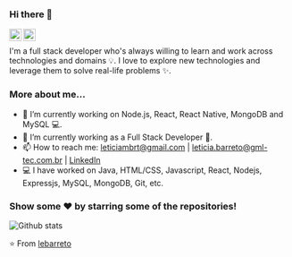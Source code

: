### Hi there 👋

<a href="https://www.linkedin.com/in/leticiambarreto/">
  <img align="left" alt="Letícia's Linkdein" width="22px" src="https://cdn.jsdelivr.net/npm/simple-icons@v3/icons/linkedin.svg" />
</a>
<a href="https://github.com/lebarreto">
  <img align="left" alt="Letícia's Github" width="22px" src="https://cdn.jsdelivr.net/npm/simple-icons@v3/icons/github.svg" />
</a>

<br />

I'm a full stack developer who's always willing to learn and work across technologies and domains 💡. I love to explore new technologies and leverage them to solve real-life problems ✨. 

### More about me...

- 🔭 I’m currently working on Node.js, React, React Native, MongoDB and MySQL 💻.
- 🌱 I’m currently working as a Full Stack Developer 🚀.
- 📫 How to reach me: leticiambrt@gmail.com | leticia.barreto@gml-tec.com.br | [LinkedIn](https://linkedin.com/in/leticiambarreto) 
- 💻 I have worked on Java, HTML/CSS, Javascript, React, Nodejs, Expressjs, MySQL, MongoDB, Git, etc.

### Show some ❤️ by starring some of the repositories!

![Github stats](https://github-readme-stats.vercel.app/api?username=lebarreto&theme=radical&show_icons=true&hide_border=true)

⭐️ From [lebarreto](https://github.com/lebarreto)
